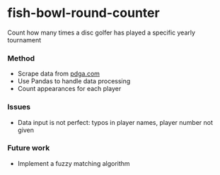 # fish-bowl-round-counter
Count how many times a disc golfer has played a specific yearly tournament


### Method
* Scrape data from [pdga.com](https://www.pdga.com)
* Use Pandas to handle data processing
* Count appearances for each player


### Issues
* Data input is not perfect:  typos in player names, player number not given

### Future work
* Implement a fuzzy matching algorithm
